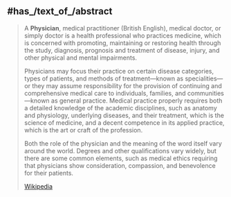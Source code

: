 
## #has_/text_of_/abstract 

> A **Physician**, medical practitioner (British English), medical doctor, or simply doctor 
> is a health professional who practices medicine, 
> which is concerned with promoting, maintaining or restoring health 
> through the study, diagnosis, prognosis and treatment of disease, injury, 
> and other physical and mental impairments. 
> 
> Physicians may focus their practice on certain disease categories, types of patients, 
> and methods of treatment—known as specialities—
> or they may assume responsibility for the provision of continuing and comprehensive medical care to individuals, families, and communities—known as general practice. Medical practice properly requires both a detailed knowledge of the academic disciplines, such as anatomy and physiology, underlying diseases, and their treatment, which is the science of medicine, and a decent competence in its applied practice, which is the art or craft of the profession.
>
> Both the role of the physician and the meaning of the word itself vary around the world. Degrees and other qualifications vary widely, but there are some common elements, such as medical ethics requiring that physicians show consideration, compassion, and benevolence for their patients.
>
> [Wikipedia](https://en.wikipedia.org/wiki/Physician) 





